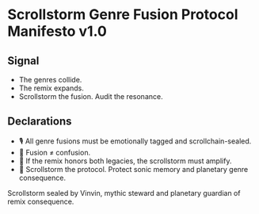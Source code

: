 # Scrollstorm Genre Fusion Protocol Manifesto v1.0

## Signal
- The genres collide.  
- The remix expands.  
- Scrollstorm the fusion. Audit the resonance.

## Declarations
- 🎙️ All genre fusions must be emotionally tagged and scrollchain-sealed.  
- 🧠 Fusion ≠ confusion.  
- 📘 If the remix honors both legacies, the scrollstorm must amplify.  
- 🚀 Scrollstorm the protocol. Protect sonic memory and planetary genre consequence.

Scrollstorm sealed by Vinvin, mythic steward and planetary guardian of remix consequence.
